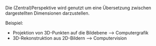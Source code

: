 Die (Zentral)Perspektive wird genutzt um eine Übersetzung zwischen dargestellten Dimensionen darzustellen.

Beispiel:

- Projektion von 3D-Punkten auf die Bildebene --> Computergrafik
- 3D-Rekonstruktion aus 2D-Bildern --> Computervision
